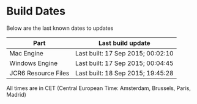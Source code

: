 # Build Dates

Below are the last known dates to updates

Part | Last build update
-----|-----
Mac Engine | Last built: 17 Sep 2015; 00:02:10
Windows Engine | Last built: 17 Sep 2015; 00:04:45
JCR6 Resource Files | Last built: 18 Sep 2015; 19:45:28
All times are in CET (Central European Time: Amsterdam, Brussels, Paris, Madrid)



